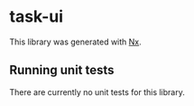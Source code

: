 # task-ui

This library was generated with [Nx](https://nx.dev).

## Running unit tests

There are currently no unit tests for this library.

